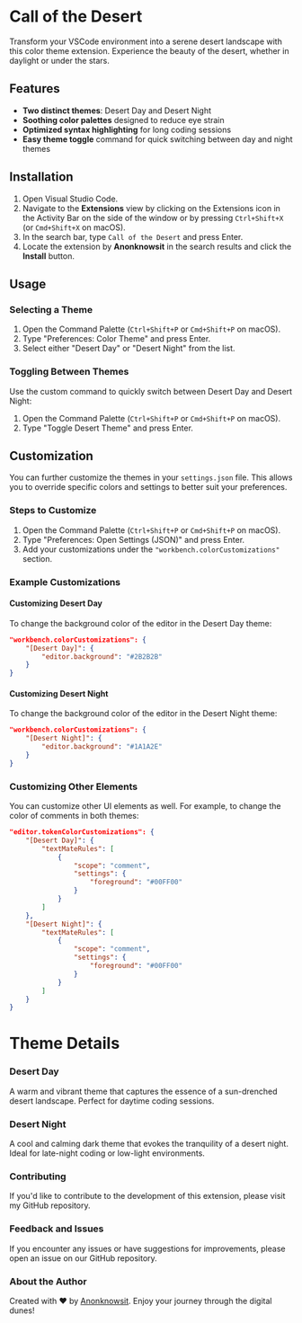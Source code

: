 # Call of the Desert

Transform your VSCode environment into a serene desert landscape with this color theme extension. Experience the beauty of the desert, whether in daylight or under the stars.

## Features

- **Two distinct themes**: Desert Day and Desert Night
- **Soothing color palettes** designed to reduce eye strain
- **Optimized syntax highlighting** for long coding sessions
- **Easy theme toggle** command for quick switching between day and night themes

## Installation

1. Open Visual Studio Code.
2. Navigate to the **Extensions** view by clicking on the Extensions icon in the Activity Bar on the side of the window or by pressing `Ctrl+Shift+X` (or `Cmd+Shift+X` on macOS).
3. In the search bar, type `Call of the Desert` and press Enter.
4. Locate the extension by **Anonknowsit** in the search results and click the **Install** button.

## Usage

### Selecting a Theme

1. Open the Command Palette (`Ctrl+Shift+P` or `Cmd+Shift+P` on macOS).
2. Type "Preferences: Color Theme" and press Enter.
3. Select either "Desert Day" or "Desert Night" from the list.

### Toggling Between Themes

Use the custom command to quickly switch between Desert Day and Desert Night:

1. Open the Command Palette (`Ctrl+Shift+P` or `Cmd+Shift+P` on macOS).
2. Type "Toggle Desert Theme" and press Enter.

## Customization

You can further customize the themes in your `settings.json` file. This allows you to override specific colors and settings to better suit your preferences.

### Steps to Customize

1. Open the Command Palette (`Ctrl+Shift+P` or `Cmd+Shift+P` on macOS).
2. Type "Preferences: Open Settings (JSON)" and press Enter.
3. Add your customizations under the `"workbench.colorCustomizations"` section.

### Example Customizations

#### Customizing Desert Day

To change the background color of the editor in the Desert Day theme:

```json
"workbench.colorCustomizations": {
    "[Desert Day]": {
        "editor.background": "#2B2B2B"
    }
}
```

#### Customizing Desert Night

To change the background color of the editor in the Desert Night theme:

```json
"workbench.colorCustomizations": {
    "[Desert Night]": {
        "editor.background": "#1A1A2E"
    }
}
```

### Customizing Other Elements

You can customize other UI elements as well. For example, to change the color of comments in both themes:

```json
"editor.tokenColorCustomizations": {
    "[Desert Day]": {
        "textMateRules": [
            {
                "scope": "comment",
                "settings": {
                    "foreground": "#00FF00"
                }
            }
        ]
    },
    "[Desert Night]": {
        "textMateRules": [
            {
                "scope": "comment",
                "settings": {
                    "foreground": "#00FF00"
                }
            }
        ]
    }
}
```

# Theme Details

### Desert Day

A warm and vibrant theme that captures the essence of a sun-drenched desert landscape. Perfect for daytime coding sessions.

### Desert Night

A cool and calming dark theme that evokes the tranquility of a desert night. Ideal for late-night coding or low-light environments.

### Contributing

If you'd like to contribute to the development of this extension, please visit my GitHub repository.

### Feedback and Issues

If you encounter any issues or have suggestions for improvements, please open an issue on our GitHub repository.

### About the Author

Created with ❤️ by [Anonknowsit](https://github.com/anonknowsit). Enjoy your journey through the digital dunes!
